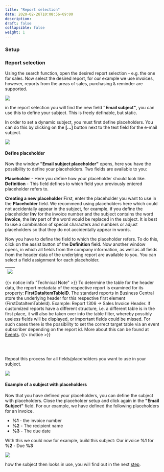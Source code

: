 ```yaml
---
title: "Report selection"
date: 2020-02-28T10:08:56+09:00
description: 
draft: false
collapsible: false
weight: 1
---
```

### Setup

### Report selection

Using the search function, open the desired report selection - e.g. the one for sales. Now select the desired report, for our example we use invoices, however, reports from the areas of sales, purchasing & reminder are supported.

![](images/apps/subjectreportselections.PNG)

in the report selection you will find the new field **"Email subject"**, you can use this to define your subject. This is freely definable, but static.

In order to set a dynamic subject, you must first define placeholders. You can do this by clicking on the **[...]** button next to the text field for the e-mail subject.

![](images/apps/subjectplaceholderemptyen.PNG)

#### Define placeholder
Now the window **"Email subject placeholder"** opens, here you have the possibility to define your placeholders. Two fields are available to you:

**Placeholder** - Here you define how your placeholder should look like.
**Definition** - This field defines to which field your previously entered placeholder refers to.

**Creating a new placeholder**
First, enter the placeholder you want to use in the **Placeholder** field. We recommend using placeholders here which could not accidentally appear in the subject, for example, if you define the placeholder **Inv** for the invoice number and the subject contains the word **Invoice**, the **Inv** part of the word would be replaced in the subject. It is best to use a combination of special characters and numbers or adjust placeholders so that they do not accidentally appear in words.

Now you have to define the field to which the placeholder refers. To do this, click on the assist button of the **Definition** field. 
Now another window opens, in which all fields from the company information, as well as all fields from the header data of the underlying report are available to you. You can select a field assignment for each placeholder.

|![](images/apps/mail_subject_field_lookup.png)|
|-|

{{< notice info "Technical Note" >}}
To determine the table for the header data, the report metadata of the respective report is examined for its property: **FirstDataItemTableID**. 
The standard reports in Business Central store the underlying header for this respective first element (FirstDataItemTableId). Example: Report 1306 -> Sales Invoice Header. 
If customized reports have a different structure, i.e. a different table is in the first place, it will also be taken over into the table filter, whereby possibly useless fields will be displayed, or important fields could be missed.
For such cases there is the possibility to set the correct target table via an event subscriber depending on the report id.
More about this can be found at [Events](/en-us/apps/mail-subject-plus/working-with-mail-subject-plus/events).
{{< /notice >}}

<br>
<br>

Repeat this process for all fields/placeholders you want to use in your subject.

![](images/apps/subjectdocplacefillen.PNG)

#### Example of a subject with placeholders
Now that you have defined your placeholders, you can define the subject with placeholders. Close the placeholder setup and click again in the **"Email Subject"** field. For our example, we have defined the following placeholders for an invoice.

- **%1** - the invoice number
- **%2** - The recipient name
- **%3** - The due date

With this we could now for example, build this subject: Our invoice **%1** for **%2** - Due **%3**

![](images/apps/subjectdoclayoutdoneen.PNG)

how the subject then looks in use, you will find out in the next [step](en-us/apps/mail-subject-plus/working-with-mail-subject-plus/maildialogue/).


